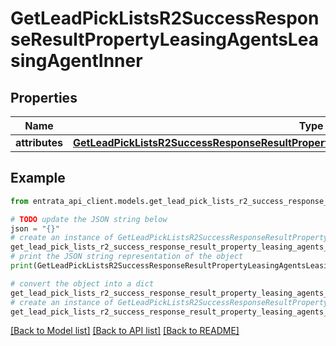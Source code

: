 # GetLeadPickListsR2SuccessResponseResultPropertyLeasingAgentsLeasingAgentInner


## Properties

Name | Type | Description | Notes
------------ | ------------- | ------------- | -------------
**attributes** | [**GetLeadPickListsR2SuccessResponseResultPropertyLeasingAgentsLeasingAgentInnerAttributes**](GetLeadPickListsR2SuccessResponseResultPropertyLeasingAgentsLeasingAgentInnerAttributes.md) |  | [optional] 

## Example

```python
from entrata_api_client.models.get_lead_pick_lists_r2_success_response_result_property_leasing_agents_leasing_agent_inner import GetLeadPickListsR2SuccessResponseResultPropertyLeasingAgentsLeasingAgentInner

# TODO update the JSON string below
json = "{}"
# create an instance of GetLeadPickListsR2SuccessResponseResultPropertyLeasingAgentsLeasingAgentInner from a JSON string
get_lead_pick_lists_r2_success_response_result_property_leasing_agents_leasing_agent_inner_instance = GetLeadPickListsR2SuccessResponseResultPropertyLeasingAgentsLeasingAgentInner.from_json(json)
# print the JSON string representation of the object
print(GetLeadPickListsR2SuccessResponseResultPropertyLeasingAgentsLeasingAgentInner.to_json())

# convert the object into a dict
get_lead_pick_lists_r2_success_response_result_property_leasing_agents_leasing_agent_inner_dict = get_lead_pick_lists_r2_success_response_result_property_leasing_agents_leasing_agent_inner_instance.to_dict()
# create an instance of GetLeadPickListsR2SuccessResponseResultPropertyLeasingAgentsLeasingAgentInner from a dict
get_lead_pick_lists_r2_success_response_result_property_leasing_agents_leasing_agent_inner_from_dict = GetLeadPickListsR2SuccessResponseResultPropertyLeasingAgentsLeasingAgentInner.from_dict(get_lead_pick_lists_r2_success_response_result_property_leasing_agents_leasing_agent_inner_dict)
```
[[Back to Model list]](../README.md#documentation-for-models) [[Back to API list]](../README.md#documentation-for-api-endpoints) [[Back to README]](../README.md)


